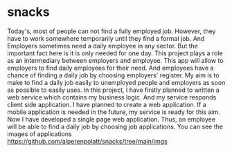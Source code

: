 # snacks
 Today's, most of people can not find a fully employed job. However, they have to work somewhere temporarily until they find a formal job. And Employers sometimes need a daily employee in any sector. But the important fact here is it is only needed for one day. This project plays a role as an intermediary between employers and employee. This app will allow to employers to find daily employees for their need. And employees have a chance of finding a daily job by choosing employers' register. My aim is to make to find a daily job easily to unemployed people and employers as soon as possible to easily uses. In this project, I have firstly planned to written a web service which contains my business logic. And my service responds client side application. I have planned to create a web application. If a mobile application is needed in the future, my service is ready for this aim. Now I have developed a single page web application. Thus, an employee will be able to find a daily job by choosing job applications.
You can see the images of applications https://github.com/alperenpolatt/snacks/tree/main/imgs
